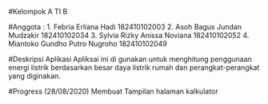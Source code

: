 #Kelompok A TI B

#Anggota : 1. Febria Erliana Hadi		182410102003
	   2. Asoh Bagus Jundan Mudzakir	182410102034
	   3. Sylvia Rizky Anissa Noviana	182410102052
	   4. Miantoko Gundho Putro Nugroho	182410102049

#Deskripsi Aplikasi
Apliksai ini di gunakan untuk menghitung penggunaan energi listrik
berdasarkan besar daya listrik rumah dan perangkat-perangkat yang
diginakan.

#Progress
(28/08/2020) Membuat Tampilan halaman kalkulator

